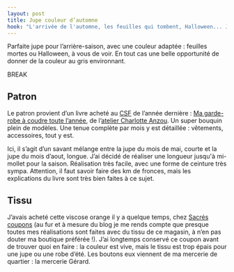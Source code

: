 ```yaml
---
layout: post
title: Jupe couleur d’automne
hook: "L'arrivée de l'automne, les feuilles qui tombent, Halloween... J'ose la couleur en cette fin d'année : Fight the grey !"
---
```


Parfaite jupe pour l’arrière-saison, avec une couleur adaptée : feuilles mortes ou Halloween, à vous de voir. En tout cas une belle opportunité de donner de la couleur au gris environnant.

BREAK

## Patron

Le patron provient d’un livre acheté au [CSF][1] de l’année dernière : [Ma garde-robe à coudre toute l’année][2], de l’[atelier Charlotte Anzou][3]. Un super bouquin plein de modèles. Une tenue complète par mois y est détaillée : vêtements, accessoires, tout y est.

Ici, il s’agit d’un savant mélange entre la jupe du mois de mai, courte et la jupe du mois d’aout, longue. J’ai décidé de réaliser une longueur jusqu'à mi-mollet pour la saison. Réalisation très facile, avec une forme de ceinture très sympa. Attention, il faut savoir faire des km de fronces, mais les explications du livre sont très bien faites à ce sujet.

## Tissu

J’avais acheté cette viscose orange il y a quelque temps, chez [Sacrés coupons][4] (au fur et à mesure du blog je me rends compte que presque toutes mes réalisations sont faites avec du tissu de ce magasin, à n’en pas douter ma boutique préférée !). J’ai longtemps conservé ce coupon avant de trouver quoi en faire : la couleur est vive, mais le tissu est trop épais pour une jupe ou une robe d’été. Les boutons eux viennent de ma mercerie de quartier : la mercerie Gérard.

[1]:	https://www.creations-savoir-faire.com/
[2]:	http://amzn.to/2i5v193
[3]:	https://ateliercharlotteauzou.com/en/
[4]: 	https://www.sacres-coupons.com/






